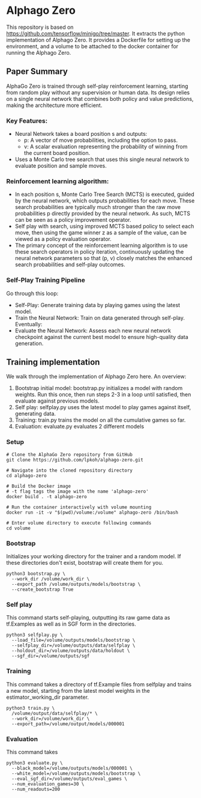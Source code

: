# Alphago Zero
This repository is based on https://github.com/tensorflow/minigo/tree/master. It extracts the python implementation of Alphago Zero. It provides a Dockerfile for setting up the environment, and a volume to be attached to the docker container for running the Alphago Zero.

## Paper Summary
AlphaGo Zero is trained through self-play reinforcement learning, starting from random play without any supervision or human data. Its design relies on a single neural network that combines both policy and value predictions, making the architecture more efficient.

### Key Features:
- Neural Network takes a board position s and outputs:
  - p: A vector of move probabilities, including the option to pass.
  - v: A scalar evaluation representing the probability of winning from the current board position.
- Uses a Monte Carlo tree search that uses this single neural network to evaluate position and sample moves.

### Reinforcement learning algorithm:
- In each position s, Monte Carlo Tree Search (MCTS) is executed, guided by the neural network, which outputs probabilities for each move. These search probabilities are typically much stronger than the raw move probabilities p directly provided by the neural network. As such, MCTS can be seen as a policy improvement operator.
- Self play with search, using improved MCTS based policy to select each move, then using the game winner z as a sample of the value, can be viewed as a policy evaluation operator.
- The primary concept of the reinforcement learning algorithm is to use these search operators in policy iteration, continuously updating the neural network parameters so that (p, v) closely matches the enhanced search probabilities and self-play outcomes.

### Self-Play Training Pipeline
Go through this loop:
- Self-Play: Generate training data by playing games using the latest model.
- Train the Neural Network: Train on data generated through self-play.
Eventually:
- Evaluate the Neural Network: Assess each new neural network checkpoint against the current best model to ensure high-quality data generation.

## Training implementation
We walk through the implementation of Alphago Zero here. An overview:
1. Bootstrap initial model: bootstrap.py initializes a model with random weights. Run this once, then run steps 2-3 in a loop until satisfied, then evaluate against previous models.
2. Self play: selfplay.py uses the latest model to play games against itself, generating data.
3. Training: train.py trains the model on all the cumulative games so far.
4. Evaluation: evaluate.py evaluates 2 different models

### Setup
```shell
# Clone the AlphaGo Zero repository from GitHub
git clone https://github.com/lpkoh/alphago-zero.git

# Navigate into the cloned repository directory
cd alphago-zero

# Build the Docker image
# -t flag tags the image with the name 'alphago-zero'
docker build . -t alphago-zero

# Run the container interactively with volume mounting
docker run -it -v "$(pwd)/volume:/volume" alphago-zero /bin/bash

# Enter volume directory to execute following commands
cd volume
```

### Bootstrap
Initializes your working directory for the trainer and a random model. If these directories don't exist, bootstrap will create them for you.
```shell
python3 bootstrap.py \
  --work_dir /volume/work_dir \
  --export_path /volume/outputs/models/bootstrap \
  --create_bootstrap True
```

### Self play
This command starts self-playing, outputting its raw game data as tf.Examples as well as in SGF form in the directories.
```shell
python3 selfplay.py \
  --load_file=/volume/outputs/models/bootstrap \
  --selfplay_dir=/volume/outputs/data/selfplay \
  --holdout_dir=/volume/outputs/data/holdout \
  --sgf_dir=/volume/outputs/sgf
```

### Training
This command takes a directory of tf.Example files from selfplay and trains a new model, starting from the latest model weights in the estimator_working_dir parameter.
```shell
python3 train.py \
  /volume/output/data/selfplay/* \
  --work_dir=/volume/work_dir \
  --export_path=/volume/output/models/000001
```

### Evaluation
This command takes 
```shell
python3 evaluate.py \
  --black_model=/volume/outputs/models/000001 \
  --white_model=/volume/outputs/models/bootstrap \
  --eval_sgf_dir=/volume/outputs/eval_games \
  --num_evaluation_games=30 \
  --num_readouts=200
```
